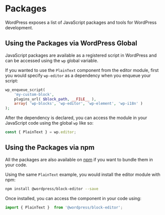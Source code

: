# Packages

WordPress exposes a list of JavaScript packages and tools for WordPress development.

## Using the Packages via WordPress Global

JavaScript packages are available as a registered script in WordPress and can be accessed using the `wp` global variable.

If you wanted to use the `PlainText` component from the editor module, first you would specify `wp-editor` as a dependency when you enqueue your script:

```php
wp_enqueue_script(
	'my-custom-block',
	plugins_url( $block_path, __FILE__ ),
	array( 'wp-blocks', 'wp-editor', 'wp-element', 'wp-i18n' )
);
```

After the dependency is declared, you can access the module in your JavaScript code using the global `wp` like so:
```js
const { PlainText } = wp.editor;

```

## Using the Packages via npm

All the packages are also available on [npm](https://www.npmjs.com/org/wordpress) if you want to bundle them in your code.

Using the same `PlainText` example, you would install the editor module with npm:

```bash
npm install @wordpress/block-editor --save
```

Once installed, you can access the component in your code using:

```js
import { PlainText }  from '@wordpress/block-editor';
```

